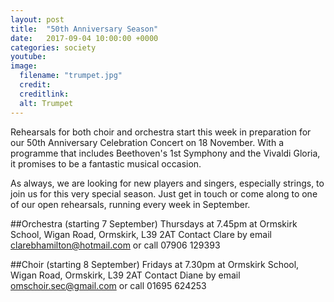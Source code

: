 ```yaml
---
layout: post
title:  "50th Anniversary Season"
date:   2017-09-04 10:00:00 +0000
categories: society
youtube: 
image: 
  filename: "trumpet.jpg"
  credit:
  creditlink:
  alt: Trumpet
---
```


Rehearsals for both choir and orchestra start this week in preparation for our 50th Anniversary Celebration Concert on 18 November. With a programme that includes Beethoven's 1st Symphony and the Vivaldi Gloria, it promises to be a fantastic musical occasion.

As always, we are looking for new players and singers, especially strings, to join us for this very special season. Just get in touch or come along to one of our open rehearsals, running every week in September.


##Orchestra (starting 7 September)
Thursdays at 7.45pm at Ormskirk School, Wigan Road, Ormskirk, L39 2AT
Contact Clare by email [clarebhamilton@hotmail.com](clarebhamilton@hotmail.com) or call 07906 129393

##Choir (starting 8 September)
Fridays at 7.30pm at Ormskirk School, Wigan Road, Ormskirk, L39 2AT
Contact Diane by email [omschoir.sec@gmail.com](omschoir.sec@gmail.com) or call 01695 624253
